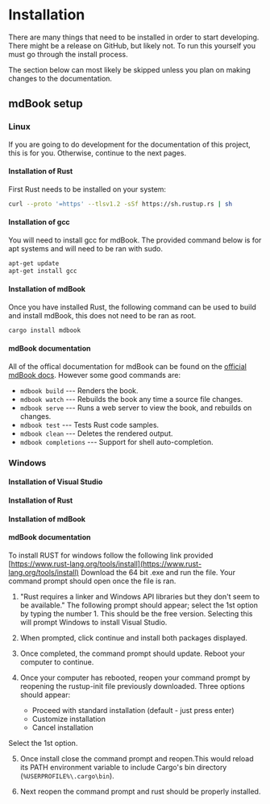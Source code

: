 # Installation

There are many things that need to be installed in order to start developing.
There might be a release on GitHub, but likely not. 
To run this yourself you must go through the install process.

The section below can most likely be skipped unless you plan on making changes to the documentation.

## mdBook setup

### Linux

If you are going to do development for the documentation of this project, this is for you. Otherwise, continue to the next pages.

#### Installation of Rust
First Rust needs to be installed on your system:

```sh
curl --proto '=https' --tlsv1.2 -sSf https://sh.rustup.rs | sh
```

#### Installation of gcc
You will need to install gcc for mdBook. The provided command below is for apt systems and will need to be ran with sudo.

```sh
apt-get update
apt-get install gcc
```

#### Installation of mdBook
Once you have installed Rust, the following command can be used to build and install mdBook, this does not need to be ran as root.

```sh
cargo install mdbook
```

#### mdBook documentation

All of the offical documentation for mdBook can be found on the [official mdBook docs](https://rust-lang.github.io/mdBook/).
However some good commands are:

- `mdbook build` --- Renders the book.
- `mdbook watch` --- Rebuilds the book any time a source file changes.
- `mdbook serve` --- Runs a web server to view the book, and rebuilds on changes.
- `mdbook test` --- Tests Rust code samples.
- `mdbook clean` --- Deletes the rendered output.
- `mdbook completions` --- Support for shell auto-completion.


### Windows

####  Installation of Visual Studio

#### Installation of Rust

#### Installation of mdBook

#### mdBook documentation


To install RUST for windows follow the following link provided
[https://www.rust-lang.org/tools/install](https://www.rust-lang.org/tools/install)
Download the 64 bit .exe and run the file.
Your command prompt should open once the file is ran.

1. "Rust requires a linker and Windows API libraries but they don't seem to be available."  The following prompt should appear; select the 1st option by typing the number 1. This should be the free version. Selecting this will prompt Windows to install Visual Studio.

2. When prompted, click continue and install both packages displayed.

3. Once completed, the command prompt should update. Reboot your computer to continue.

4. Once your computer has rebooted, reopen your command prompt by reopening the rustup-init file previously downloaded. Three options should appear:
    - Proceed with standard installation (default - just press enter)
    - Customize installation
    - Cancel installation

Select the 1st option.

5. Once install close the command prompt and reopen.This would reload its PATH environment variable to include Cargo's bin directory 
(`%USERPROFILE%\.cargo\bin`).

6. Next reopen the command prompt and rust should be properly installed.


